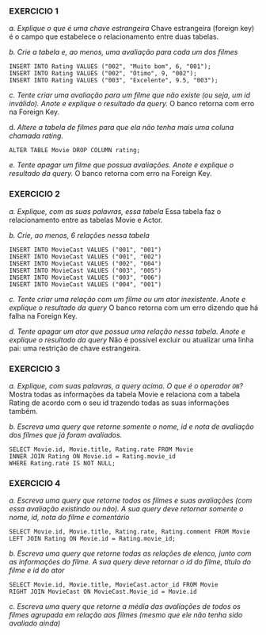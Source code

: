 ### EXERCICIO 1
*a. Explique o que é uma chave estrangeira*
Chave estrangeira (foreign key) é o campo que estabelece o relacionamento entre duas tabelas.

*b. Crie a tabela e, ao menos, uma avaliação para cada um dos filmes*
```
INSERT INTO Rating VALUES ("002", "Muito bom", 6, "001");
INSERT INTO Rating VALUES ("002", "Ótimo", 9, "002");
INSERT INTO Rating VALUES ("003", "Excelente", 9.5, "003");
```
*c. Tente criar uma avaliação para um filme que não existe (ou seja, um id inválido). Anote e explique o resultado da query.*
O banco retorna com erro na Foreign Key.

d. *Altere a tabela de filmes para que ela não tenha mais uma coluna chamada rating.*
```
ALTER TABLE Movie DROP COLUMN rating;
```

*e. Tente apagar um filme que possua avaliações. Anote e explique o resultado da query.*
O banco retorna com erro na Foreign Key.

### EXERCICIO 2
*a. Explique, com as suas palavras, essa tabela*
Essa tabela faz o relacionamento entre as tabelas Movie e Actor.

*b. Crie, ao menos, 6 relações nessa tabela* 
```
INSERT INTO MovieCast VALUES ("001", "001")
INSERT INTO MovieCast VALUES ("001", "002")
INSERT INTO MovieCast VALUES ("002", "004")
INSERT INTO MovieCast VALUES ("003", "005")
INSERT INTO MovieCast VALUES ("003", "006")
INSERT INTO MovieCast VALUES ("004", "001")
```

*c. Tente criar uma relação com um filme ou um ator inexistente. Anote e explique o resultado da query*
O banco retorna com um erro dizendo que há falha na Foreign Key.

*d. Tente apagar um ator que possua uma relação nessa tabela. Anote e explique o resultado da query*
Não é possível excluir ou atualizar uma linha pai: uma restrição de chave estrangeira.

### EXERCICIO 3
*a. Explique, com suas palavras, a query acima. O que é o operador `ON`?*
Mostra todas as informações da tabela Movie e relaciona com a tabela Rating de acordo com o seu id trazendo todas as suas informações também.

*b. Escreva uma query que retorne somente o nome, id e nota de avaliação dos filmes que já foram avaliados.*
```
SELECT Movie.id, Movie.title, Rating.rate FROM Movie 
INNER JOIN Rating ON Movie.id = Rating.movie_id
WHERE Rating.rate IS NOT NULL;
```

### EXERCICIO 4
*a. Escreva uma query que retorne todos os filmes e suas avaliações (com essa avaliação existindo ou não). A sua query deve retornar somente o nome, id, nota do filme e comentário*
```
SELECT Movie.id, Movie.title, Rating.rate, Rating.comment FROM Movie
LEFT JOIN Rating ON Movie.id = Rating.movie_id;
```

*b. Escreva uma query que retorne todas as relações de elenco, junto com as informações do filme. A sua query deve retornar o id do filme, título do filme e id do ator*
```
SELECT Movie.id, Movie.title, MovieCast.actor_id FROM Movie
RIGHT JOIN MovieCast ON MovieCast.Movie_id = Movie.id
```

*c. Escreva uma query que retorne a média das avaliações de todos os filmes agrupada em relação aos filmes (mesmo que ele não tenha sido avaliado ainda)*